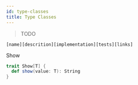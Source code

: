 ```yaml
---
id: type-classes
title: Type Classes
---
```


> TODO

`[name][descrition][implementation][tests][links]`

Show

```scala mdoc
trait Show[T] {
  def show(value: T): String
}
```
